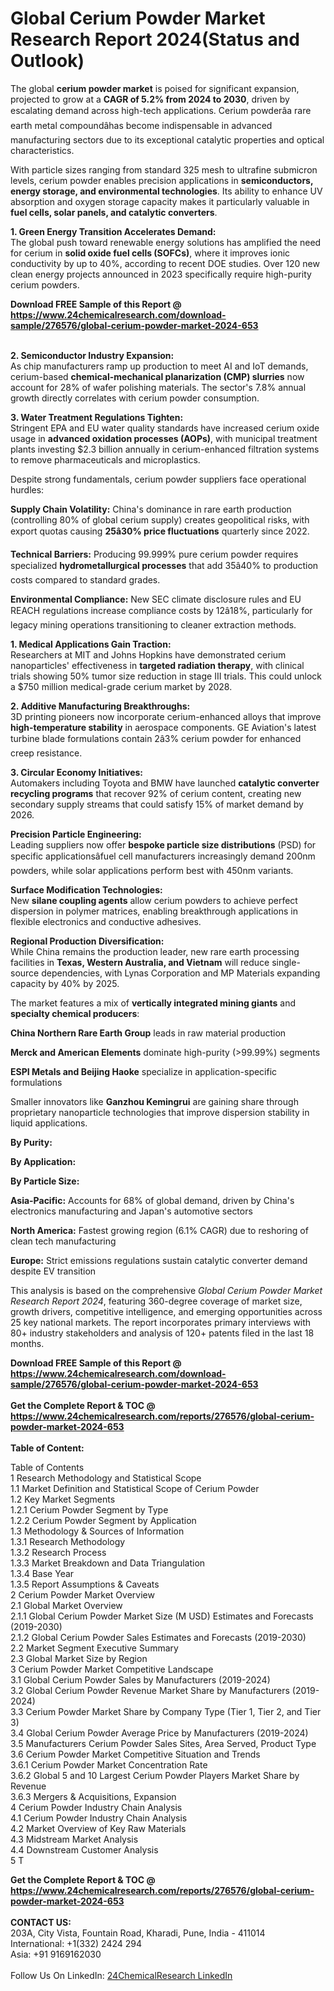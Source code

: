 <h1>Global Cerium Powder Market Research Report 2024(Status and Outlook)</h1><p>The global <strong>cerium powder market</strong> is poised for significant expansion, projected to grow at a <strong>CAGR of 5.2% from 2024 to 2030</strong>, driven by escalating demand across high-tech applications. Cerium powderâa rare earth metal compoundâhas become indispensable in advanced manufacturing sectors due to its exceptional catalytic properties and optical characteristics.</p><p>With particle sizes ranging from standard 325 mesh to ultrafine submicron levels, cerium powder enables precision applications in <strong>semiconductors, energy storage, and environmental technologies</strong>. Its ability to enhance UV absorption and oxygen storage capacity makes it particularly valuable in <strong>fuel cells, solar panels, and catalytic converters</strong>.</p><p><strong>1. Green Energy Transition Accelerates Demand:</strong><br>
The global push toward renewable energy solutions has amplified the need for cerium in <strong>solid oxide fuel cells (SOFCs)</strong>, where it improves ionic conductivity by up to 40%, according to recent DOE studies. Over 120 new clean energy projects announced in 2023 specifically require high-purity cerium powders.</p><div><b>Download FREE Sample of this Report @ 
            <a href="https://www.24chemicalresearch.com/download-sample/276576/global-cerium-powder-market-2024-653">
            https://www.24chemicalresearch.com/download-sample/276576/global-cerium-powder-market-2024-653</a></b></div><br><p><strong>2. Semiconductor Industry Expansion:</strong><br>
As chip manufacturers ramp up production to meet AI and IoT demands, cerium-based <strong>chemical-mechanical planarization (CMP) slurries</strong> now account for 28% of wafer polishing materials. The sector's 7.8% annual growth directly correlates with cerium powder consumption.</p><p><strong>3. Water Treatment Regulations Tighten:</strong><br>
Stringent EPA and EU water quality standards have increased cerium oxide usage in <strong>advanced oxidation processes (AOPs)</strong>, with municipal treatment plants investing $2.3 billion annually in cerium-enhanced filtration systems to remove pharmaceuticals and microplastics.</p><p>Despite strong fundamentals, cerium powder suppliers face operational hurdles:</p><p><strong>Supply Chain Volatility:</strong> China's dominance in rare earth production (controlling 80% of global cerium supply) creates geopolitical risks, with export quotas causing <strong>25â30% price fluctuations</strong> quarterly since 2022.</p><p><strong>Technical Barriers:</strong> Producing 99.999% pure cerium powder requires specialized <strong>hydrometallurgical processes</strong> that add 35â40% to production costs compared to standard grades.</p><p><strong>Environmental Compliance:</strong> New SEC climate disclosure rules and EU REACH regulations increase compliance costs by 12â18%, particularly for legacy mining operations transitioning to cleaner extraction methods.</p><p><strong>1. Medical Applications Gain Traction:</strong><br>
Researchers at MIT and Johns Hopkins have demonstrated cerium nanoparticles' effectiveness in <strong>targeted radiation therapy</strong>, with clinical trials showing 50% tumor size reduction in stage III trials. This could unlock a $750 million medical-grade cerium market by 2028.</p><p><strong>2. Additive Manufacturing Breakthroughs:</strong><br>
3D printing pioneers now incorporate cerium-enhanced alloys that improve <strong>high-temperature stability</strong> in aerospace components. GE Aviation's latest turbine blade formulations contain 2â3% cerium powder for enhanced creep resistance.</p><p><strong>3. Circular Economy Initiatives:</strong><br>
Automakers including Toyota and BMW have launched <strong>catalytic converter recycling programs</strong> that recover 92% of cerium content, creating new secondary supply streams that could satisfy 15% of market demand by 2026.</p><p><strong>Precision Particle Engineering:</strong><br>
	Leading suppliers now offer <strong>bespoke particle size distributions</strong> (PSD) for specific applicationsâfuel cell manufacturers increasingly demand 200nm powders, while solar applications perform best with 450nm variants.</p><p><strong>Surface Modification Technologies:</strong><br>
	New <strong>silane coupling agents</strong> allow cerium powders to achieve perfect dispersion in polymer matrices, enabling breakthrough applications in flexible electronics and conductive adhesives.</p><p><strong>Regional Production Diversification:</strong><br>
	While China remains the production leader, new rare earth processing facilities in <strong>Texas, Western Australia, and Vietnam</strong> will reduce single-source dependencies, with Lynas Corporation and MP Materials expanding capacity by 40% by 2025.</p><p>The market features a mix of <strong>vertically integrated mining giants</strong> and <strong>specialty chemical producers</strong>:</p><p><strong>China Northern Rare Earth Group</strong> leads in raw material production</p><p><strong>Merck and American Elements</strong> dominate high-purity (&gt;99.99%) segments</p><p><strong>ESPI Metals and Beijing Haoke</strong> specialize in application-specific formulations</p><p>Smaller innovators like <strong>Ganzhou Kemingrui</strong> are gaining share through proprietary nanoparticle technologies that improve dispersion stability in liquid applications.</p><p><strong>By Purity:</strong></p><p><strong>By Application:</strong></p><p><strong>By Particle Size:</strong></p><p><strong>Asia-Pacific:</strong> Accounts for 68% of global demand, driven by China's electronics manufacturing and Japan's automotive sectors</p><p><strong>North America:</strong> Fastest growing region (6.1% CAGR) due to reshoring of clean tech manufacturing</p><p><strong>Europe:</strong> Strict emissions regulations sustain catalytic converter demand despite EV transition</p><p>This analysis is based on the comprehensive <em>Global Cerium Powder Market Research Report 2024</em>, featuring 360-degree coverage of market size, growth drivers, competitive intelligence, and emerging opportunities across 25 key national markets. The report incorporates primary interviews with 80+ industry stakeholders and analysis of 120+ patents filed in the last 18 months.</p><div><b>Download FREE Sample of this Report @ 
            <a href="https://www.24chemicalresearch.com/download-sample/276576/global-cerium-powder-market-2024-653">
            https://www.24chemicalresearch.com/download-sample/276576/global-cerium-powder-market-2024-653</a></b></div><br><div><b>Get the Complete Report & TOC @ 
            <a href="https://www.24chemicalresearch.com/reports/276576/global-cerium-powder-market-2024-653">
            https://www.24chemicalresearch.com/reports/276576/global-cerium-powder-market-2024-653</a></b></div><br>
            <b>Table of Content:</b><p>Table of Contents<br />
1 Research Methodology and Statistical Scope<br />
1.1 Market Definition and Statistical Scope of Cerium Powder<br />
1.2 Key Market Segments<br />
1.2.1 Cerium Powder Segment by Type<br />
1.2.2 Cerium Powder Segment by Application<br />
1.3 Methodology & Sources of Information<br />
1.3.1 Research Methodology<br />
1.3.2 Research Process<br />
1.3.3 Market Breakdown and Data Triangulation<br />
1.3.4 Base Year<br />
1.3.5 Report Assumptions & Caveats<br />
2 Cerium Powder Market Overview<br />
2.1 Global Market Overview<br />
2.1.1 Global Cerium Powder Market Size (M USD) Estimates and Forecasts (2019-2030)<br />
2.1.2 Global Cerium Powder Sales Estimates and Forecasts (2019-2030)<br />
2.2 Market Segment Executive Summary<br />
2.3 Global Market Size by Region<br />
3 Cerium Powder Market Competitive Landscape<br />
3.1 Global Cerium Powder Sales by Manufacturers (2019-2024)<br />
3.2 Global Cerium Powder Revenue Market Share by Manufacturers (2019-2024)<br />
3.3 Cerium Powder Market Share by Company Type (Tier 1, Tier 2, and Tier 3)<br />
3.4 Global Cerium Powder Average Price by Manufacturers (2019-2024)<br />
3.5 Manufacturers Cerium Powder Sales Sites, Area Served, Product Type<br />
3.6 Cerium Powder Market Competitive Situation and Trends<br />
3.6.1 Cerium Powder Market Concentration Rate<br />
3.6.2 Global 5 and 10 Largest Cerium Powder Players Market Share by Revenue<br />
3.6.3 Mergers & Acquisitions, Expansion<br />
4 Cerium Powder Industry Chain Analysis<br />
4.1 Cerium Powder Industry Chain Analysis<br />
4.2 Market Overview of Key Raw Materials<br />
4.3 Midstream Market Analysis<br />
4.4 Downstream Customer Analysis<br />
5 T</p><div><b>Get the Complete Report & TOC @ 
            <a href="https://www.24chemicalresearch.com/reports/276576/global-cerium-powder-market-2024-653">
            https://www.24chemicalresearch.com/reports/276576/global-cerium-powder-market-2024-653</a></b></div><br><b>CONTACT US:</b><br>
            203A, City Vista, Fountain Road, Kharadi, Pune, India - 411014<br>
            International: +1(332) 2424 294<br>
            Asia: +91 9169162030 <br><br>
            Follow Us On LinkedIn: <a href="https://www.linkedin.com/company/24chemicalresearch/">24ChemicalResearch LinkedIn</a>